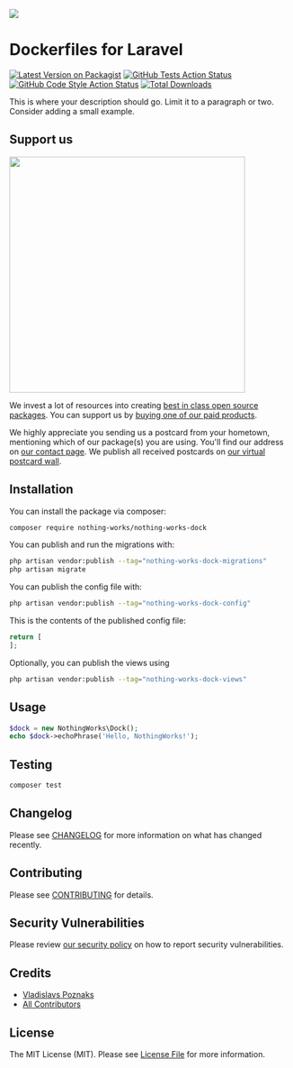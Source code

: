 
[<img src="https://github-ads.s3.eu-central-1.amazonaws.com/support-ukraine.svg?t=1" />](https://supportukrainenow.org)

# Dockerfiles for Laravel

[![Latest Version on Packagist](https://img.shields.io/packagist/v/nothing-works/nothing-works-dock.svg?style=flat-square)](https://packagist.org/packages/nothing-works/nothing-works-dock)
[![GitHub Tests Action Status](https://img.shields.io/github/workflow/status/nothing-works/nothing-works-dock/run-tests?label=tests)](https://github.com/nothing-works/nothing-works-dock/actions?query=workflow%3Arun-tests+branch%3Amain)
[![GitHub Code Style Action Status](https://img.shields.io/github/workflow/status/nothing-works/nothing-works-dock/Check%20&%20fix%20styling?label=code%20style)](https://github.com/nothing-works/nothing-works-dock/actions?query=workflow%3A"Check+%26+fix+styling"+branch%3Amain)
[![Total Downloads](https://img.shields.io/packagist/dt/nothing-works/nothing-works-dock.svg?style=flat-square)](https://packagist.org/packages/nothing-works/nothing-works-dock)

This is where your description should go. Limit it to a paragraph or two. Consider adding a small example.

## Support us

[<img src="https://github-ads.s3.eu-central-1.amazonaws.com/nothing-works-dock.jpg?t=1" width="419px" />](https://spatie.be/github-ad-click/nothing-works-dock)

We invest a lot of resources into creating [best in class open source packages](https://spatie.be/open-source). You can support us by [buying one of our paid products](https://spatie.be/open-source/support-us).

We highly appreciate you sending us a postcard from your hometown, mentioning which of our package(s) you are using. You'll find our address on [our contact page](https://spatie.be/about-us). We publish all received postcards on [our virtual postcard wall](https://spatie.be/open-source/postcards).

## Installation

You can install the package via composer:

```bash
composer require nothing-works/nothing-works-dock
```

You can publish and run the migrations with:

```bash
php artisan vendor:publish --tag="nothing-works-dock-migrations"
php artisan migrate
```

You can publish the config file with:

```bash
php artisan vendor:publish --tag="nothing-works-dock-config"
```

This is the contents of the published config file:

```php
return [
];
```

Optionally, you can publish the views using

```bash
php artisan vendor:publish --tag="nothing-works-dock-views"
```

## Usage

```php
$dock = new NothingWorks\Dock();
echo $dock->echoPhrase('Hello, NothingWorks!');
```

## Testing

```bash
composer test
```

## Changelog

Please see [CHANGELOG](CHANGELOG.md) for more information on what has changed recently.

## Contributing

Please see [CONTRIBUTING](https://github.com/vladislavs-poznaks/.github/blob/main/CONTRIBUTING.md) for details.

## Security Vulnerabilities

Please review [our security policy](../../security/policy) on how to report security vulnerabilities.

## Credits

- [Vladislavs Poznaks](https://github.com/vladislavs-poznaks)
- [All Contributors](../../contributors)

## License

The MIT License (MIT). Please see [License File](LICENSE.md) for more information.
